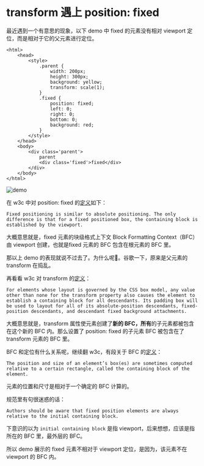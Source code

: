 # transform 遇上 position: fixed

最近遇到一个有意思的现象，以下 demo 中 fixed 的元素没有相对 viewport 定位，而是相对于它的父元素进行定位。

```
<html>
    <head>
        <style>
            .parent {
                width: 200px;
                height: 300px;
                background: yellow;
                transform: scale(1);
            }
            .fixed {
                position: fixed;
                left: 0;
                right: 0;
                bottom: 0;
                background: red;
            }
        </style>
    </head>
    <body>
        <div class='parent'>
            parent
            <div class='fixed'>fixed</div>
        </div>
    </body>
</html>
```

![demo][1]

在 w3c 中对 position: fixed 的[定义](https://www.w3.org/TR/css-position/#fixed-pos)如下：

```
Fixed positioning is similar to absolute positioning. The only difference is that for a fixed positioned box, the containing block is established by the viewport. 
```

大概意思就是，fixed 元素的块级格式上下文 Block Formatting Context（BFC） 由 viewport 创建，也就是fixed 元素的 BFC 包含在根元素的 BFC 里。

那以上 demo 的表现就说不过去了。为什么呢🤔。谷歌一下，原来是父元素的 transform 在捣乱。

再看看 w3c 对 transform 的[定义]()：

```
For elements whose layout is governed by the CSS box model, any value other than none for the transform property also causes the element to establish a containing block for all descendants. Its padding box will be used to layout for all of its absolute-position descendants, fixed-position descendants, and descendant fixed background attachments.
```

大概意思就是，transform 属性使元素创建了**新的 BFC，所有**的子元素都被包含在这个新的 BFC 内。那么设置了 position: fixed 的子元素 BFC 被包含在了  transform 元素的 BFC 里。

BFC 和定位有什么关系呢，继续翻 w3c，有段关于 BFC 的[定义](https://www.w3.org/TR/css-position/#def-cb)：

```
The position and size of an element’s box(es) are sometimes computed relative to a certain rectangle, called the containing block of the element. 
```

元素的位置和尺寸是相对于一个确定的 BFC 计算的。

规范里有句很迷惑的话：

```
Authors should be aware that fixed position elements are always relative to the initial containing block.
```

下意识的以为 `initial containing block` 是指 viewport，后来想想，应该是指所在的 BFC 里，最外层的 BFC。

所以 demo 展示的 fixed 元素不相对于 viewport 定位，是因为，该元素不在 viewport 的 BFC 内。

[1]: https://github.com/lerhxx/practice/tree/master/css/transform-fixed/demo.png
